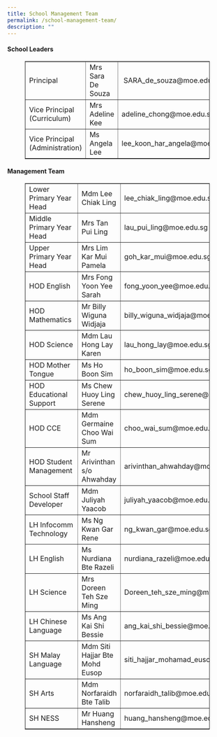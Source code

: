 ```yaml
---
title: School Management Team
permalink: /school-management-team/
description: ""
---
```

<h4 class="has-text-align-left"><strong>School Leaders</strong></h4>
<figure class="wp-block-table">
<div class="table-responsive">
<table class="alignleft" border="1" width="96.8938%">
<tbody>
<tr>
<td width="199">Principal</td>
<td width="209">Mrs Sara De Souza</td>
<td width="282">&nbsp;SARA_de_souza@moe.edu.sg</td>
</tr>
<tr>
<td width="199">Vice Principal (Curriculum)</td>
<td width="209">Mrs Adeline Kee&nbsp;</td>
<td width="282">adeline_chong@moe.edu.sg&nbsp;</td>
</tr>
<tr>
<td width="199">Vice Principal (Administration)</td>
<td width="209">Ms Angela Lee</td>
<td width="282">lee_koon_har_angela@moe.edu.sg</td>
</tr>
</tbody>
</table>
</div>
</figure>
<h4 class="has-text-align-left"><strong>Management Team</strong></h4>
<figure class="wp-block-table">
<div class="table-responsive">
<table class="alignleft" border="1" width="690">
<tbody>
<tr>
<td width="199">Lower Primary Year Head</td>
<td width="209">Mdm Lee Chiak Ling</td>
<td width="282">lee_chiak_ling@moe.edu.sg</td>
</tr>
<tr>
<td width="199">Middle Primary Year Head</td>
<td width="209">Mrs Tan Pui Ling</td>
<td width="282">lau_pui_ling@moe.edu.sg</td>
</tr>
<tr>
<td width="199">Upper Primary Year Head</td>
<td width="209">Mrs Lim Kar Mui Pamela</td>
<td width="282">goh_kar_mui@moe.edu.sg</td>
</tr>
<tr>
<td width="199">HOD English</td>
<td width="209">Mrs Fong Yoon Yee Sarah</td>
<td width="282">fong_yoon_yee@moe.edu.sg</td>
</tr>
<tr>
<td width="199">HOD Mathematics</td>
<td width="209">Mr Billy Wiguna Widjaja</td>
<td width="282">billy_wiguna_widjaja@moe.edu.sg</td>
</tr>
<tr>
<td width="199">HOD Science</td>
<td width="209">Mdm Lau Hong Lay Karen</td>
<td width="282">lau_hong_lay@moe.edu.sg</td>
</tr>
<tr>
<td width="199">HOD Mother Tongue</td>
<td width="209">Ms Ho Boon Sim</td>
<td width="282">ho_boon_sim@moe.edu.sg</td>
</tr>
<tr>
<td width="199">HOD Educational Support</td>
<td width="209">Ms Chew Huoy Ling Serene</td>
<td width="282">chew_huoy_ling_serene@moe.edu.sg</td>
</tr>
<tr>
<td width="199">HOD CCE</td>
<td width="209">Mdm Germaine Choo Wai Sum</td>
<td width="282">choo_wai_sum@moe.edu.sg</td>
</tr>
<tr>
<td width="199">HOD Student Management&nbsp;</td>
<td width="209">Mr Arivinthan s/o Ahwahday</td>
<td width="282">arivinthan_ahwahday@moe.edu.sg</td>
</tr>
<tr>
<td width="199">School Staff Developer</td>
<td width="209">Mdm Juliyah Yaacob</td>
<td width="282">juliyah_yaacob@moe.edu.sg</td>
</tr>
<tr>
<td width="199">LH Infocomm Technology</td>
<td width="209">Ms Ng Kwan Gar Rene</td>
<td width="282">ng_kwan_gar@moe.edu.sg</td>
</tr>
<tr>
<td width="199">LH English</td>
<td width="209">Ms Nurdiana Bte Razeli</td>
<td width="282">nurdiana_razeli@moe.edu.sg</td>
</tr>
<tr>
<td width="199">LH Science</td>
<td width="209">Mrs Doreen Teh Sze Ming</td>
<td width="282">Doreen_teh_sze_ming@moe.edu.sg</td>
</tr>
<tr>
<td width="199">LH Chinese Language</td>
<td width="209">Ms Ang Kai Shi Bessie</td>
<td width="282">ang_kai_shi_bessie@moe.edu.sg</td>
</tr>
<tr>
<td width="199">SH Malay Language</td>
<td width="209">Mdm Siti Hajjar Bte Mohd Eusop</td>
<td width="282">siti_hajjar_mohamad_eusop@moe.edu.sg</td>
</tr>
<tr>
<td width="199">SH Arts</td>
<td width="209">Mdm Norfaraidh Bte Talib</td>
<td width="282">norfaraidh_talib@moe.edu.sg</td>
</tr>
<tr>
<td width="199">SH NESS</td>
<td width="209">Mr Huang Hansheng</td>
<td width="282">huang_hansheng@moe.edu.sg</td>
</tr>
</tbody>
</table>
</div>
</figure>